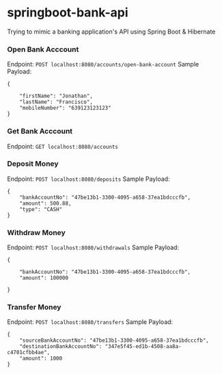 # springboot-bank-api
Trying to mimic a banking application's API using Spring Boot &amp; Hibernate

### **Open Bank Acccount**<br>
Endpoint: `POST localhost:8080/accounts/open-bank-account`
Sample Payload: 
```
{

	"firstName": "Jonathan",
	"lastName": "Francisco",
	"mobileNumber": "639123123123"
}
```


### **Get Bank Acccount**<br>
Endpoint: `GET localhost:8080/accounts`


### **Deposit Money**<br>
Endpoint: `POST localhost:8080/deposits`
Sample Payload: 
```
{
	"bankAccountNo": "47be13b1-3300-4095-a658-37ea1bdcccfb",
	"amount": 500.88,
	"type": "CASH"
}
```


### **Withdraw Money**
Endpoint: `POST localhost:8080/withdrawals`
Sample Payload: 
```
{

	"bankAccountNo": "47be13b1-3300-4095-a658-37ea1bdcccfb",
	"amount": 100000

}
```


### **Transfer Money**<br>
Endpoint: `POST localhost:8080/transfers`
Sample Payload: 
```
{
	"sourceBankAccountNo": "47be13b1-3300-4095-a658-37ea1bdcccfb",
	"destinationBankAccountNo": "347e5f45-ed1b-4508-aa8a-c4701cfbb4ae",
	"amount": 1000
}
```
